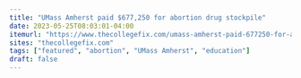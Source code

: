 ```yaml
---
title: "UMass Amherst paid $677,250 for abortion drug stockpile"
date: 2023-05-25T08:03:01-04:00
itemurl: "https://www.thecollegefix.com/umass-amherst-paid-677250-for-abortion-drug-stockpile/"
sites: "thecollegefix.com"
tags: ["featured", "abortion", "UMass Amherst", "education"]
draft: false
---
```


